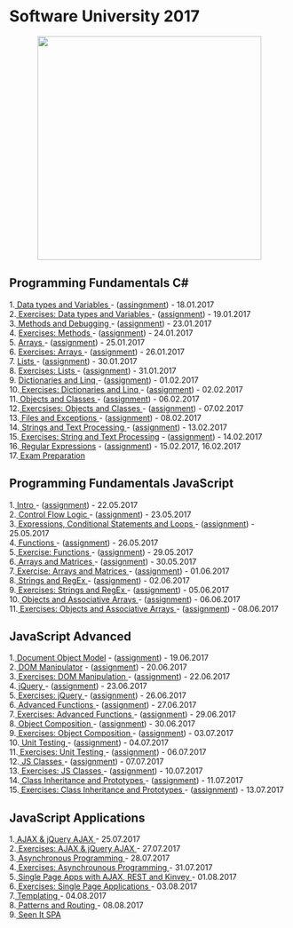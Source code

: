 # Software University 2017
<p align="center"><a href="https://softuni.bg/"><img src="https://softuni.bg/Files/UserFiles/ImageGallery/softuni-2.0.jpg" alt="" width="403" height="403" /> </a></p>

<h2> Programming Fundamentals C#</h2>
1.<a href="https://github.com/badjok3/creative-title/tree/master/C%23/dataTypes"> Data types and Variables </a> - (<a href="https://github.com/badjok3/creative-title/blob/master/C%23/dataTypes/README.md">assingnment</a>) - 18.01.2017<br>
2.<a href="https://github.com/badjok3/creative-title/tree/master/C%23/dataTypesExercise"> Exercises: Data types and Variables </a> - (<a href="https://github.com/badjok3/creative-title/blob/master/C%23/dataTypesExercise/README.md">assignment</a>) - 19.01.2017<br>
3.<a href="https://github.com/badjok3/creative-title/tree/master/C%23/Methods%20And%20Debugging"> Methods and Debugging </a> - (<a href="https://github.com/badjok3/creative-title/blob/master/C%23/Methods%20And%20Debugging/README.md">assignment</a>) - 23.01.2017<br>
4. <a href="https://github.com/badjok3/creative-title/tree/master/C%23/Methods%20Exercise"> Exercises: Methods </a> - (<a href="https://github.com/badjok3/creative-title/blob/master/C%23/Methods%20Exercise/README.md">assignment</a>) - 24.01.2017 <br>
5. <a href="https://github.com/badjok3/creative-title/tree/master/C%23/Arrays"> Arrays </a> - (<a href="https://github.com/badjok3/creative-title/blob/master/C%23/Arrays/README.md">assignment</a>) - 25.01.2017 <br>
6. <a href="https://github.com/badjok3/creative-title/tree/master/C%23/Arrays%20Exercise"> Exercises: Arrays </a> - (<a href="https://github.com/badjok3/creative-title/blob/master/C%23/Arrays%20Exercise/README.md">assignment</a>) - 26.01.2017 <br>
7. <a href="https://github.com/badjok3/creative-title/tree/master/C%23/Lists"> Lists </a> - (<a href="https://github.com/badjok3/creative-title/blob/master/C%23/Lists/README.md">assignment</a>) - 30.01.2017 <br>
8. <a href="https://github.com/badjok3/creative-title/tree/master/C%23/Lists%20Exercise"> Exercises: Lists </a> - (<a href="https://github.com/badjok3/creative-title/blob/master/C%23/Lists%20Exercise/README.md">assignment</a>) - 31.01.2017 <br>
9. <a href="https://github.com/badjok3/creative-title/tree/master/C%23/Dictionaries%20and%20Linq"> Dictionaries and Linq </a> - (<a href="https://github.com/badjok3/creative-title/blob/master/C%23/Dictionaries%20and%20Linq/README.md">assignment</a>) - 01.02.2017<br>
10.<a href="https://github.com/badjok3/creative-title/tree/master/C%23/Dictionaries%20and%20Linq%20Exercise"> Exercises: Dictionaries and Linq </a> - (<a href="https://github.com/badjok3/creative-title/blob/master/C%23/Dictionaries%20and%20Linq%20Exercise/README.md">assignment</a>) - 02.02.2017<br>
11.<a href="https://github.com/badjok3/creative-title/tree/master/C%23/Objects%20And%20Classes"> Objects and Classes </a> - (<a href="https://github.com/badjok3/creative-title/blob/master/C%23/Objects%20And%20Classes/README.md">assignment</a>) - 06.02.2017<br>
12.<a href="https://github.com/badjok3/creative-title/tree/master/C%23/Objects%20And%20Classes%20Exercise"> Exercsises: Objects and Classes </a> - (<a href="https://github.com/badjok3/creative-title/blob/master/C%23/Objects%20And%20Classes%20Exercise/README.md">assignment</a>) - 07.02.2017<br>
13.<a href="https://github.com/badjok3/creative-title/tree/master/C%23/Files%20and%20Exceptions"> Files and Exceptions </a> - (<a href="https://github.com/badjok3/creative-title/blob/master/C%23/Files%20and%20Exceptions/README.md">assignment</a>) - 08.02.2017<br>
14.<a href="https://github.com/badjok3/creative-title/tree/master/C%23/String%20and%20Text%20Processing"> Strings and Text Processing </a> - (<a href="https://github.com/badjok3/creative-title/blob/master/C%23/String%20and%20Text%20Processing/README.md">assignment</a>) - 13.02.2017<br>
15.<a href="https://github.com/badjok3/creative-title/tree/master/C%23/Strings%20and%20Text%20Processing%20Exercise"> Exercises: String and Text Processing</a> - (<a href="https://github.com/badjok3/creative-title/blob/master/C%23/Strings%20and%20Text%20Processing%20Exercise/README.md">assignment</a>) - 14.02.2017<br>
16.<a href="https://github.com/badjok3/creative-title/tree/master/C%23/Regular%20Expressions"> Regular Expressions</a> - (<a href="https://github.com/badjok3/creative-title/blob/master/C%23/Regular%20Expressions/README.md">assignment</a>) - 15.02.2017, 16.02.2017<br>
17.<a href="https://github.com/badjok3/creative-title/tree/master/C%23/Exam%20Prep"> Exam Preparation </a>
</p>

<h2> Programming Fundamentals JavaScript</h2>
1.<a href="https://github.com/badjok3/creative-title/tree/master/JavaScript/01.Intro"> Intro </a> - (<a href="https://github.com/badjok3/creative-title/blob/master/JavaScript/01.Intro/README.md">assignment</a>) - 22.05.2017<br>
2.<a href="https://github.com/badjok3/creative-title/tree/master/JavaScript/02.Control%20Flow%20Logic"> Control Flow Logic </a> - (<a href="https://github.com/badjok3/creative-title/blob/master/JavaScript/02.Control%20Flow%20Logic/README.md">assignment</a>) - 23.05.2017<br>
3.<a href="https://github.com/badjok3/creative-title/tree/master/JavaScript/03.Expressions%2C%20Conditional%20Statements%20and%20Loops"> Expressions, Conditional Statements and Loops </a> - (<a href="https://github.com/badjok3/creative-title/blob/master/JavaScript/03.Expressions%2C%20Conditional%20Statements%20and%20Loops/README.md">assignment</a>) - 25.05.2017<br>
4.<a href="https://github.com/badjok3/creative-title/tree/master/JavaScript/04.Functions"> Functions </a> - (<a href="https://github.com/badjok3/creative-title/blob/master/JavaScript/04.Functions/README.md">assignment</a>) - 26.05.2017<br>
5.<a href="https://github.com/badjok3/creative-title/tree/master/JavaScript/05.Functions%20Exercise"> Exercise: Functions </a> - (<a href="https://github.com/badjok3/creative-title/blob/master/JavaScript/05.Functions%20Exercise/README.md">assignment</a>) - 29.05.2017<br>
6.<a href="https://github.com/badjok3/creative-title/tree/master/JavaScript/06.Arrays%20and%20Matrices"> Arrays and Matrices </a> - (<a href="https://github.com/badjok3/creative-title/blob/master/JavaScript/06.Arrays%20and%20Matrices/README.md">assignment</a>) - 30.05.2017<br>
7.<a href="https://github.com/badjok3/creative-title/tree/master/JavaScript/07.Arrays%20and%20Matrices%20Exercise"> Exercise: Arrays and Matrices </a> - (<a href="https://github.com/badjok3/creative-title/blob/master/JavaScript/07.Arrays%20and%20Matrices%20Exercise/README.md">assignment</a>) - 01.06.2017<br>
8.<a href="https://github.com/badjok3/creative-title/tree/master/JavaScript/08.Strings%20and%20RegEx"> Strings and RegEx </a> - (<a href="https://github.com/badjok3/creative-title/blob/master/JavaScript/08.Strings%20and%20RegEx/README.md">assignment</a>) - 02.06.2017<br>
9.<a href="https://github.com/badjok3/creative-title/tree/master/JavaScript/09.Strings%20and%20RegEx%20Exercise"> Exercises: Strings and RegEx </a> - (<a href="https://github.com/badjok3/creative-title/blob/master/JavaScript/09.Strings%20and%20RegEx%20Exercise/README.md">assignment</a>) - 05.06.2017<br>
10.<a href="https://github.com/badjok3/creative-title/tree/master/JavaScript/10.Objects%20and%20Associative%20Arrays"> Objects and Associative Arrays </a> - (<a href="https://github.com/badjok3/creative-title/blob/master/JavaScript/10.Objects%20and%20Associative%20Arrays/README.md">assignment</a>) - 06.06.2017<br>
11.<a href="https://github.com/badjok3/creative-title/tree/master/JavaScript/11.Objects%20and%20Associative%20Arrays%20Exercise"> Exercises: Objects and Associative Arrays </a> - (<a href="https://github.com/badjok3/creative-title/blob/master/JavaScript/11.Objects%20and%20Associative%20Arrays%20Exercise/README.md">assignment</a>) - 08.06.2017<br>

<h2> JavaScript Advanced</h2>
1.<a href="https://github.com/badjok3/creative-title/tree/master/JavaScript%20Advanced/01.Document%20Object%20Model"> Document Object Model</a> - (<a href="https://github.com/badjok3/creative-title/blob/master/JavaScript%20Advanced/01.Document%20Object%20Model/README.md">assignment</a>) - 19.06.2017<br>
2.<a href="https://github.com/badjok3/creative-title/tree/master/JavaScript%20Advanced/02.DOM%20Manipulator"> DOM Manipulator</a> - (<a href="https://github.com/badjok3/creative-title/blob/master/JavaScript%20Advanced/02.DOM%20Manipulator/README.md">assignment</a>) - 20.06.2017<br>
3.<a href="https://github.com/badjok3/creative-title/tree/master/JavaScript%20Advanced/03.DOM%20Manipulation%20Exercises"> Exercises: DOM Manipulation </a> - (<a href="https://github.com/badjok3/creative-title/blob/master/JavaScript%20Advanced/03.DOM%20Manipulation%20Exercises/README.md">assignment</a>) - 22.06.2017<br>
4.<a href="https://github.com/badjok3/creative-title/tree/master/JavaScript%20Advanced/04.jQuery"> jQuery </a> - (<a href="https://github.com/badjok3/creative-title/blob/master/JavaScript%20Advanced/04.jQuery/README.md">assignment</a>) - 23.06.2017<br>
5.<a href="https://github.com/badjok3/creative-title/tree/master/JavaScript%20Advanced/05.jQuery%20Exercise"> Exercises: jQuery </a> - (<a href="https://github.com/badjok3/creative-title/blob/master/JavaScript%20Advanced/05.jQuery%20Exercise/README.md">assignment</a>) - 26.06.2017<br>
6.<a href="https://github.com/badjok3/creative-title/tree/master/JavaScript%20Advanced/06.Advanced%20Functions"> Advanced Functions </a> - (<a href="https://github.com/badjok3/creative-title/blob/master/JavaScript%20Advanced/06.Advanced%20Functions/README.md">assignment</a>) - 27.06.2017<br>
7.<a href="https://github.com/badjok3/creative-title/tree/master/JavaScript%20Advanced/07.Advanced%20Functions%20Exercise"> Exercises: Advanced Functions </a> - (<a href="https://github.com/badjok3/creative-title/blob/master/JavaScript%20Advanced/07.Advanced%20Functions%20Exercise/README.md">assignment</a>) - 29.06.2017<br>
8.<a href="https://github.com/badjok3/creative-title/tree/master/JavaScript%20Advanced/08.Object%20Composition"> Object Composition </a> - (<a href="https://github.com/badjok3/creative-title/blob/master/JavaScript%20Advanced/08.Object%20Composition/README.md">assignment</a>) - 30.06.2017<br>
9.<a href="https://github.com/badjok3/creative-title/tree/master/JavaScript%20Advanced/09.Object%20Composition%20Exercise"> Exercises: Object Composition </a> - (<a href="https://github.com/badjok3/creative-title/blob/master/JavaScript%20Advanced/09.Object%20Composition%20Exercise/README.md">assignment</a>) - 03.07.2017<br>
10.<a href="https://github.com/badjok3/creative-title/tree/master/JavaScript%20Advanced/10.Unit%20Testing"> Unit Testing </a> - (<a href="https://github.com/badjok3/creative-title/blob/master/JavaScript%20Advanced/10.Unit%20Testing/README.md">assignment</a>) - 04.07.2017<br>
11.<a href="https://github.com/badjok3/creative-title/tree/master/JavaScript%20Advanced/11.Unit%20Testing%20Exercise"> Exercises: Unit Testing </a> - (<a href="https://github.com/badjok3/creative-title/blob/master/JavaScript%20Advanced/11.Unit%20Testing%20Exercise/README.md">assignment</a>) - 06.07.2017<br>
12.<a href="https://github.com/badjok3/creative-title/tree/master/JavaScript%20Advanced/12.JS%20Classes"> JS Classes </a> - (<a href="https://github.com/badjok3/creative-title/blob/master/JavaScript%20Advanced/12.JS%20Classes/README.md">assignment</a>) - 07.07.2017<br>
13.<a href="https://github.com/badjok3/creative-title/tree/master/JavaScript%20Advanced/13.JS%20Classes%20Exercise"> Exercises: JS Classes </a> - (<a href="https://github.com/badjok3/creative-title/blob/master/JavaScript%20Advanced/13.JS%20Classes%20Exercise/README.md">assignment</a>) - 10.07.2017<br>
14.<a href="https://github.com/badjok3/creative-title/tree/master/JavaScript%20Advanced/14.Class%20Inheritance%20and%20Prototypes"> Class Inheritance and Prototypes </a> - (<a href="https://github.com/badjok3/creative-title/blob/master/JavaScript%20Advanced/14.Class%20Inheritance%20and%20Prototypes/README.md">assignment</a>) - 11.07.2017<br>
15.<a href="https://github.com/badjok3/creative-title/tree/master/JavaScript%20Advanced/15.Prototype%20Chain"> Exercises: Class Inheritance and Prototypes </a> - (<a href="https://github.com/badjok3/creative-title/blob/master/JavaScript%20Advanced/15.Prototype%20Chain/README.md">assignment</a>) - 13.07.2017<br>

<h2>JavaScript Applications</h2>
1.<a href="https://github.com/badjok3/creative-title/tree/master/JavaScript%20Applications/AJAX%20%26%20jQuery%20AJAX"> AJAX & jQuery AJAX </a>- 25.07.2017<br>
2.<a href="https://github.com/badjok3/creative-title/tree/master/JavaScript%20Applications/AJAX%20%26%20jQuery%20AJAX%20Exercises"> Exercises: AJAX & jQuery AJAX </a> - 27.07.2017<br>
3.<a href="https://github.com/badjok3/creative-title/tree/master/JavaScript%20Applications/Async%20Programming"> Asynchronous Programming </a> - 28.07.2017<br>
4.<a href="https://github.com/badjok3/creative-title/tree/master/JavaScript%20Applications/Async%20Programming%20Exercises"> Exercises: Asynchrounous Programming </a> - 31.07.2017<br>
5.<a href="https://github.com/badjok3/creative-title/tree/master/JavaScript%20Applications/Single%20Page%20Apps%20with%20AJAX%2C%20REST%20and%20Kinvey/Prodavachnik"> Single Page Apps with AJAX, REST and Kinvey </a> - 01.08.2017<br>
6.<a href="https://github.com/badjok3/creative-title/tree/master/JavaScript%20Applications/SPAs"> Exercises: Single Page Applications </a> - 03.08.2017<br>
7.<a href="https://github.com/badjok3/creative-title/tree/master/JavaScript%20Applications/Templating"> Templating </a> - 04.08.2017<br>
8.<a href="https://github.com/badjok3/creative-title/tree/master/JavaScript%20Applications/Patterns%20and%20Routing/Team-Manager"> Patterns and Routing </a> - 08.08.2017<br>
9.<a href="https://github.com/badjok3/creative-title/tree/master/JavaScript%20Applications/SeenIt"> Seen It SPA </a>
